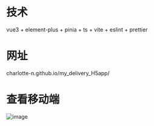 # 技术
vue3 + element-plus + pinia + ts + vite + eslint + prettier
# 网址
charlotte-n.github.io/my_delivery_H5app/
# 查看移动端
![image](https://github.com/Charlotte-n/my_delivery_H5app/assets/128224084/dbc78575-44a9-44b7-912f-b66159b0eccb)

